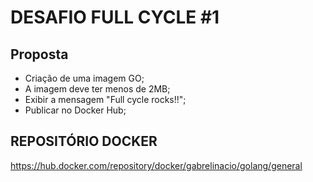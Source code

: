 # DESAFIO FULL CYCLE #1

## Proposta
- Criação de uma imagem GO;
- A imagem deve ter menos de 2MB;
- Exibir a mensagem "Full cycle rocks!!";
- Publicar no Docker Hub;

## REPOSITÓRIO DOCKER

https://hub.docker.com/repository/docker/gabrelinacio/golang/general